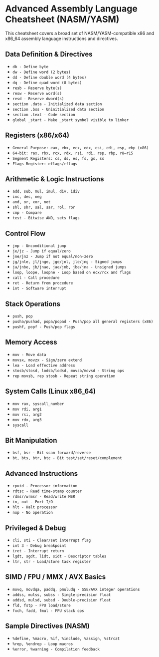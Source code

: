 # Advanced Assembly Language Cheatsheet (NASM/YASM)

This cheatsheet covers a broad set of NASM/YASM-compatible x86 and x86_64 assembly language instructions and directives.

## Data Definition & Directives

- `db - Define byte`
- `dw - Define word (2 bytes)`
- `dd - Define double word (4 bytes)`
- `dq - Define quad word (8 bytes)`
- `resb - Reserve byte(s)`
- `resw - Reserve word(s)`
- `resd - Reserve dword(s)`
- `section .data - Initialized data section`
- `section .bss - Uninitialized data section`
- `section .text - Code section`
- `global _start - Make _start symbol visible to linker`

## Registers (x86/x64)

- `General Purpose: eax, ebx, ecx, edx, esi, edi, esp, ebp (x86)`
- `64-bit: rax, rbx, rcx, rdx, rsi, rdi, rsp, rbp, r8–r15`
- `Segment Registers: cs, ds, es, fs, gs, ss`
- `Flags Register: eflags/rflags`

## Arithmetic & Logic Instructions

- `add, sub, mul, imul, div, idiv`
- `inc, dec, neg`
- `and, or, xor, not`
- `shl, shr, sal, sar, rol, ror`
- `cmp - Compare`
- `test - Bitwise AND, sets flags`

## Control Flow

- `jmp - Unconditional jump`
- `je/jz - Jump if equal/zero`
- `jne/jnz - Jump if not equal/non-zero`
- `jg/jnle, jl/jnge, jge/jnl, jle/jng - Signed jumps`
- `ja/jnbe, jb/jnae, jae/jnb, jbe/jna - Unsigned jumps`
- `loop, loope, loopne - Loop based on ecx/rcx and flags`
- `call - Call procedure`
- `ret - Return from procedure`
- `int - Software interrupt`

## Stack Operations

- `push, pop`
- `pusha/pushad, popa/popad - Push/pop all general registers (x86)`
- `pushf, popf - Push/pop flags`

## Memory Access

- `mov - Move data`
- `movsx, movzx - Sign/zero extend`
- `lea - Load effective address`
- `stosb/stosd, lodsb/lodsd, movsb/movsd - String ops`
- `rep movsb, rep stosb - Repeat string operation`

## System Calls (Linux x86_64)

- `mov rax, syscall_number`
- `mov rdi, arg1`
- `mov rsi, arg2`
- `mov rdx, arg3`
- `syscall`

## Bit Manipulation

- `bsf, bsr - Bit scan forward/reverse`
- `bt, bts, btr, btc - Bit test/set/reset/complement`

## Advanced Instructions

- `cpuid - Processor information`
- `rdtsc - Read time-stamp counter`
- `rdmsr/wrmsr - Read/write MSR`
- `in, out - Port I/O`
- `hlt - Halt processor`
- `nop - No operation`

## Privileged & Debug

- `cli, sti - Clear/set interrupt flag`
- `int 3 - Debug breakpoint`
- `iret - Interrupt return`
- `lgdt, sgdt, lidt, sidt - Descriptor tables`
- `ltr, str - Load/store task register`

## SIMD / FPU / MMX / AVX Basics

- `movq, movdqa, paddq, pmuludq - SSE/AVX integer operations`
- `addss, mulss, subss - Single-precision float`
- `addsd, mulsd, subsd - Double-precision float`
- `fld, fstp - FPU load/store`
- `fxch, fadd, fmul - FPU stack ops`

## Sample Directives (NASM)

- `%define, %macro, %if, %include, %assign, %strcat`
- `%rep, %endrep - Loop macros`
- `%error, %warning - Compilation feedback`

